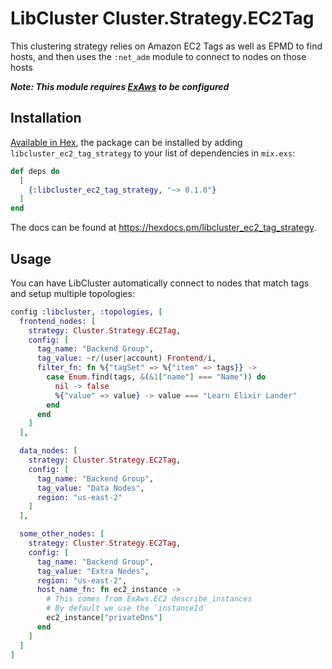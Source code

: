 # LibCluster Cluster.Strategy.EC2Tag
This clustering strategy relies on Amazon EC2 Tags as well as EPMD to find hosts, and then uses
the `:net_adm` module to connect to nodes on those hosts

***Note: This module requires [ExAws](https://github.com/ex-aws/ex_aws) to be configured***

## Installation

[Available in Hex](https://hex.pm/docs/libcluster_ec2_taag_strategy), the package can be installed
by adding `libcluster_ec2_tag_strategy` to your list of dependencies in `mix.exs`:

```elixir
def deps do
  [
    {:libcluster_ec2_tag_strategy, "~> 0.1.0"}
  ]
end
```

The docs can be found at <https://hexdocs.pm/libcluster_ec2_tag_strategy>.


## Usage
You can have LibCluster automatically connect to nodes that match tags and setup multiple
topologies:

```elixir
config :libcluster, :topologies, [
  frontend_nodes: [
    strategy: Cluster.Strategy.EC2Tag,
    config: [
      tag_name: "Backend Group",
      tag_value: ~r/(user|account) Frontend/i,
      filter_fn: fn %{"tagSet" => %{"item" => tags}} ->
        case Enum.find(tags, &(&1["name"] === "Name")) do
          nil -> false
          %{"value" => value} -> value === "Learn Elixir Lander"
        end
      end
    ]
  ],

  data_nodes: [
    strategy: Cluster.Strategy.EC2Tag,
    config: [
      tag_name: "Backend Group",
      tag_value: "Data Nodes",
      region: "us-east-2"
    ]
  ],

  some_other_nodes: [
    strategy: Cluster.Strategy.EC2Tag,
    config: [
      tag_name: "Backend Group",
      tag_value: "Extra Nodes",
      region: "us-east-2",
      host_name_fn: fn ec2_instance ->
        # This comes from ExAws.EC2 describe_instances
        # By default we use the `instanceId`
        ec2_instance["privateDns"]
      end
    ]
  ]
]
```
